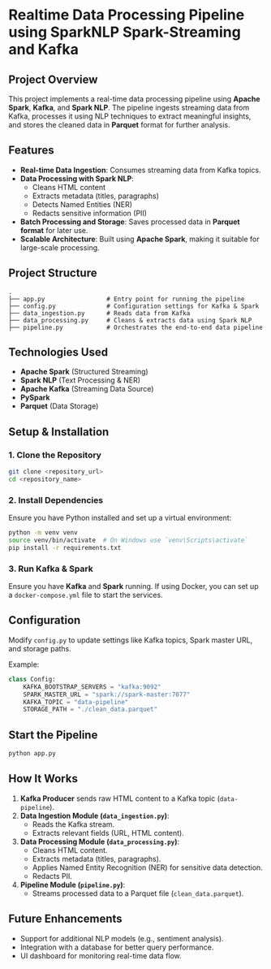 # Realtime Data Processing Pipeline using SparkNLP Spark-Streaming and Kafka

## Project Overview
This project implements a real-time data processing pipeline using **Apache Spark**, **Kafka**, and **Spark NLP**. The pipeline ingests streaming data from Kafka, processes it using NLP techniques to extract meaningful insights, and stores the cleaned data in **Parquet** format for further analysis.

## Features
- **Real-time Data Ingestion**: Consumes streaming data from Kafka topics.
- **Data Processing with Spark NLP**:
  - Cleans HTML content
  - Extracts metadata (titles, paragraphs)
  - Detects Named Entities (NER)
  - Redacts sensitive information (PII)
- **Batch Processing and Storage**: Saves processed data in **Parquet format** for later use.
- **Scalable Architecture**: Built using **Apache Spark**, making it suitable for large-scale processing.

## Project Structure
```
.
├── app.py                 # Entry point for running the pipeline
├── config.py              # Configuration settings for Kafka & Spark
├── data_ingestion.py      # Reads data from Kafka
├── data_processing.py     # Cleans & extracts data using Spark NLP
├── pipeline.py            # Orchestrates the end-to-end data pipeline
```

## Technologies Used
- **Apache Spark** (Structured Streaming)
- **Spark NLP** (Text Processing & NER)
- **Apache Kafka** (Streaming Data Source)
- **PySpark**
- **Parquet** (Data Storage)

## Setup & Installation
### 1. Clone the Repository
```bash
git clone <repository_url>
cd <repository_name>
```

### 2. Install Dependencies
Ensure you have Python installed and set up a virtual environment:
```bash
python -m venv venv
source venv/bin/activate  # On Windows use `venv\Scripts\activate`
pip install -r requirements.txt
```

### 3. Run Kafka & Spark
Ensure you have **Kafka** and **Spark** running. If using Docker, you can set up a `docker-compose.yml` file to start the services.

## Configuration
Modify `config.py` to update settings like Kafka topics, Spark master URL, and storage paths.

Example:
```python
class Config:
    KAFKA_BOOTSTRAP_SERVERS = "kafka:9092"
    SPARK_MASTER_URL = "spark://spark-master:7077"
    KAFKA_TOPIC = "data-pipeline"
    STORAGE_PATH = "./clean_data.parquet"
```

## Start the Pipeline
```bash
python app.py
```

## How It Works
1. **Kafka Producer** sends raw HTML content to a Kafka topic (`data-pipeline`).
2. **Data Ingestion Module (`data_ingestion.py`)**:
   - Reads the Kafka stream.
   - Extracts relevant fields (URL, HTML content).
3. **Data Processing Module (`data_processing.py`)**:
   - Cleans HTML content.
   - Extracts metadata (titles, paragraphs).
   - Applies Named Entity Recognition (NER) for sensitive data detection.
   - Redacts PII.
4. **Pipeline Module (`pipeline.py`)**:
   - Streams processed data to a Parquet file (`clean_data.parquet`).

## Future Enhancements
- Support for additional NLP models (e.g., sentiment analysis).
- Integration with a database for better query performance.
- UI dashboard for monitoring real-time data flow.
